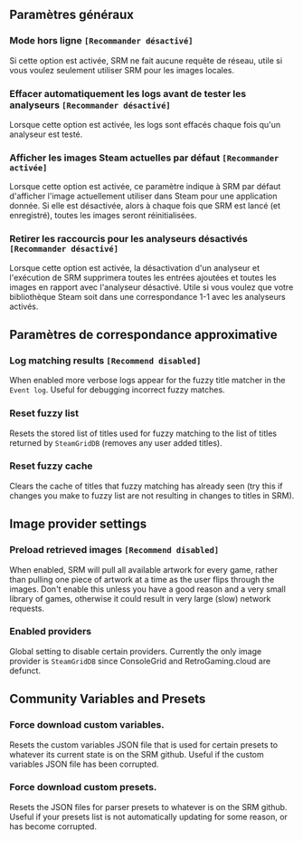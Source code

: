 ## Paramètres généraux
### Mode hors ligne `[Recommander désactivé]`

Si cette option est activée, SRM ne fait aucune requête de réseau, utile si vous voulez seulement utiliser SRM pour les images locales.
### Effacer automatiquement les logs avant de tester les analyseurs `[Recommander désactivé]`
Lorsque cette option est activée, les logs sont effacés chaque fois qu'un analyseur est testé.
### Afficher les images Steam actuelles par défaut `[Recommander activée]`
Lorsque cette option est activée, ce paramètre indique à SRM par défaut d'afficher l'image actuellement utiliser dans Steam pour une application donnée. Si elle est désactivée, alors à chaque fois que SRM est lancé (et enregistré), toutes les images seront réinitialisées.
### Retirer les raccourcis pour les analyseurs désactivés `[Recommander désactivé]`
Lorsque cette option est activée, la désactivation d'un analyseur et l'exécution de SRM supprimera toutes les entrées ajoutées et toutes les images en rapport avec l'analyseur désactivé. Utile si vous voulez que votre bibliothèque Steam soit dans une correspondance 1-1 avec les analyseurs activés.

## Paramètres de correspondance approximative
### Log matching results `[Recommend disabled]`
When enabled more verbose logs appear for the fuzzy title matcher in the `Event log`. Useful for debugging incorrect fuzzy matches.

### Reset fuzzy list
Resets the stored list of titles used for fuzzy matching to the list of titles returned by `SteamGridDB` (removes any user added titles).
### Reset fuzzy cache
Clears the cache of titles that fuzzy matching has already seen (try this if changes you make to fuzzy list are not resulting in changes to titles in SRM).

## Image provider settings
### Preload retrieved images `[Recommend disabled]`
When enabled, SRM will pull all available artwork for every game, rather than pulling one piece of artwork at a time as the user flips through the images. Don't enable this unless you have a good reason and a very small library of games, otherwise it could result in very large (slow) network requests.
### Enabled providers
Global setting to disable certain providers. Currently the only image provider is `SteamGridDB` since ConsoleGrid and RetroGaming.cloud are defunct.

## Community Variables and Presets
### Force download custom variables.
Resets the custom variables JSON file that is used for certain presets to whatever its current state is on the SRM github. Useful if the custom variables JSON file has been corrupted.
### Force download custom presets.
Resets the JSON files for parser presets to whatever is on the SRM github. Useful if your presets list is not automatically updating for some reason, or has become corrupted.
